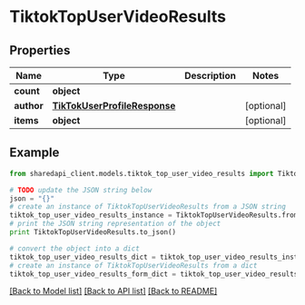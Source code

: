 # TiktokTopUserVideoResults


## Properties
Name | Type | Description | Notes
------------ | ------------- | ------------- | -------------
**count** | **object** |  | 
**author** | [**TikTokUserProfileResponse**](TikTokUserProfileResponse.md) |  | [optional] 
**items** | **object** |  | [optional] 

## Example

```python
from sharedapi_client.models.tiktok_top_user_video_results import TiktokTopUserVideoResults

# TODO update the JSON string below
json = "{}"
# create an instance of TiktokTopUserVideoResults from a JSON string
tiktok_top_user_video_results_instance = TiktokTopUserVideoResults.from_json(json)
# print the JSON string representation of the object
print TiktokTopUserVideoResults.to_json()

# convert the object into a dict
tiktok_top_user_video_results_dict = tiktok_top_user_video_results_instance.to_dict()
# create an instance of TiktokTopUserVideoResults from a dict
tiktok_top_user_video_results_form_dict = tiktok_top_user_video_results.from_dict(tiktok_top_user_video_results_dict)
```
[[Back to Model list]](../README.md#documentation-for-models) [[Back to API list]](../README.md#documentation-for-api-endpoints) [[Back to README]](../README.md)


